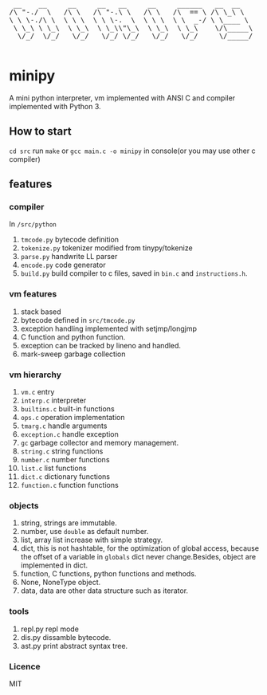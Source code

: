 <pre>

 __    __     __     __   __     __     ______   __  __    
/\ "-./  \   /\ \   /\ "-.\ \   /\ \   /\  == \ /\ \_\ \   
\ \ \-./\ \  \ \ \  \ \ \-.  \  \ \ \  \ \  _-/ \ \____ \  
 \ \_\ \ \_\  \ \_\  \ \_\\"\_\  \ \_\  \ \_\    \/\_____\ 
  \/_/  \/_/   \/_/   \/_/ \/_/   \/_/   \/_/     \/_____/ 
                                                           
</pre>

# minipy
A mini python interpreter, vm implemented with ANSI C and compiler implemented with Python 3.

## How to start
`cd src` run `make` or `gcc main.c -o minipy` in console(or you may use other c compiler)

## features

### compiler

In `/src/python`

1. `tmcode.py` bytecode definition
2. `tokenize.py` tokenizer modified from tinypy/tokenize
3. `parse.py` handwrite LL parser
4. `encode.py` code generator
5. `build.py` build compiler to c files, saved in `bin.c` and `instructions.h`.

### vm features
1. stack based
2. bytecode defined in `src/tmcode.py`
3. exception handling implemented with setjmp/longjmp
4. C function and python function.
5. exception can be tracked by lineno and handled.
6. mark-sweep garbage collection

### vm hierarchy
1. `vm.c` entry
2. `interp.c` interpreter
3. `builtins.c` built-in functions
4. `ops.c` operation implementation
5. `tmarg.c` handle arguments
6. `exception.c` handle exception
7. `gc` garbage collector and memory management.
8. `string.c` string functions
9. `number.c` number functions
10. `list.c` list functions
11. `dict.c` dictionary functions
12. `function.c` function functions

### objects
1. string, strings are immutable.
2. number, use `double` as default number.
3. list, array list increase with simple strategy.
4. dict, this is not hashtable, for the optimization of global access, because the offset of a variable in `globals` dict never change.Besides, object are implemented in dict.
5. function, C functions, python functions and methods.
6. None, NoneType object.
7. data, data are other data structure such as iterator.

### tools
1. repl.py repl mode
2. dis.py dissamble bytecode.
4. ast.py print abstract syntax tree.

### Licence

MIT
